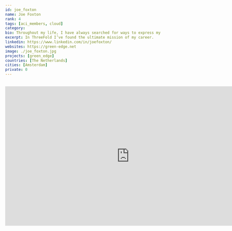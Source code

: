 ```yaml
---
id: joe_foxton
name: Joe Foxton
rank: 4
tags: [aci_members, cloud]
category:
bio: Throughout my life, I have always searched for ways to express my skills and experience for good, from my Emmy-award winning work to democratise TV & Film production, to many years working for a left-wing TV news network, to running a food business accelerator aimed at fixing the broken food system, to hosting music events for charity. In ThreeFold I’ve found the ultimate mission of my career; a chance to truly have an impact on the future of humankind. It feels like my entire career has led up to this point, and I’m thrilled to have finally arrived.
excerpt: In ThreeFold I’ve found the ultimate mission of my career.
linkedin: https://www.linkedin.com/in/joefoxton/
websites: https://green-edge.net
image: ./joe_foxton.jpg
projects: [green_edge]
countries: [The Netherlands]
cities: [Amsterdam]
private: 0
---
```


<BR>

<iframe src="https://player.vimeo.com/video/413130340" width="800" height="450" frameborder="0" allow="autoplay; fullscreen" allowfullscreen></iframe>

<BR>
